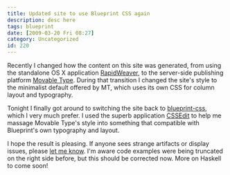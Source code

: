 ```yaml
---
title: Updated site to use Blueprint CSS again
description: desc here
tags: blueprint
date: [2009-03-20 Fri 08:27]
category: Uncategorized
id: 220
---
```


Recently I changed how the content on this site was generated, from using the standalone OS X application [RapidWeaver](http://www.realmacsoftware.com/rapidweaver/), to the server-side publishing platform [Movable Type](http://www.movabletype.org/).  During that transition I changed the site's style to the minimalist default offered by MT, which uses its own CSS for column layout and typography.

Tonight I finally got around to switching the site back to [blueprint-css](http://github.com/joshuaclayton/blueprint-css/), which I very much prefer.  I used the superb application [CSSEdit](http://macrabbit.com/cssedit/) to help me massage Movable Type's style into something that compatible with Blueprint's own typography and layout.

I hope the result is pleasing.  If anyone sees strange artifacts or display issues, please [let me know](mailto:johnw@newartisans.com).  I'm aware code examples were being truncated on the right side before, but this should be corrected now.  More on Haskell to come soon!

